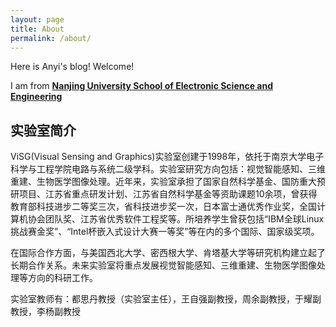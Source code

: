 ```yaml
---
layout: page
title: About
permalink: /about/
---
```



Here is Anyi's blog! Welcome!


I am from [**Nanjing University School of Electronic Science and Engineering**](http://ese.nju.edu.cn/)

 <h2>实验室简介</h2>
      <p>ViSG(Visual Sensing and Graphics)实验室创建于1998年，依托于南京大学电子科学与工程学院电路与系统二级学科。实验室研究方向包括：视觉智能感知、三维重建、生物医学图像处理。近年来，实验室承担了国家自然科学基金、国防重大预研项目、江苏省重点研发计划、江苏省自然科学基金等资助课题10余项，曾获得教育部科技进步二等奖三次，省科技进步奖一次，日本富士通优秀作业奖，全国计算机协会团队奖、江苏省优秀软件工程奖等。所培养学生曾获包括“IBM全球Linux挑战赛金奖”、“Intel杯嵌入式设计大赛一等奖”等在内的多个国际、国家级奖项。</p>
      <p>在国际合作方面，与美国西北大学、密西根大学、肯塔基大学等研究机构建立起了长期合作关系。未来实验室将重点发展视觉智能感知、三维重建、生物医学图像处理等方向的科研工作。</p>
      <p>实验室教师有：都思丹教授（实验室主任），王自强副教授，周余副教授，于耀副教授，李杨副教授</p>

